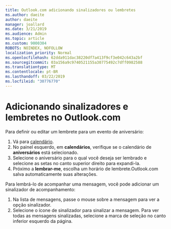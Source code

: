 ```yaml
---
title: Outlook.com adicionando sinalizadores ou lembretes
ms.author: daeite
author: daeite
manager: joallard
ms.date: 3/21/2019
ms.audience: Admin
ms.topic: article
ms.custom: 9000304
ROBOTS: NOINDEX, NOFOLLOW
localization_priority: Normal
ms.openlocfilehash: 62dda911dac38220df7a413f9cf3e042c643a2bf
ms.sourcegitcommit: 03a156a9c9740521155a30775492c7dff0982588
ms.translationtype: MT
ms.contentlocale: pt-BR
ms.lasthandoff: 03/22/2019
ms.locfileid: "30776770"
---
```

# <a name="adding-flags-and-reminders-in-outlookcom"></a>Adicionando sinalizadores e lembretes no Outlook.com

Para definir ou editar um lembrete para um evento de aniversário:

1. Vá para [calendário](https://outlook.live.com/calendar/).
1. No painel esquerdo, em **calendários**, verifique se o calendário de **aniversários** está selecionado.
1. Selecione o aniversário para o qual você deseja ser lembrado e selecione as setas no canto superior direito para expandi-la.
1. Próximo a **lembrar-me**, escolha um horário de lembrete.Outlook.com salva automaticamente suas alterações.

Para lembrá-lo de acompanhar uma mensagem, você pode adicionar um sinalizador de acompanhamento:

1. Na lista de mensagens, passe o mouse sobre a mensagem para ver a opção sinalizador.
1. Selecione o ícone de sinalizador para sinalizar a mensagem. Para ver todas as mensagens sinalizadas, selecione a marca de seleção no canto inferior esquerdo da página.